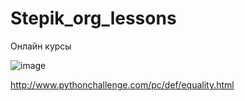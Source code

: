 # Stepik_org_lessons
Онлайн курсы 


![image](https://user-images.githubusercontent.com/93327801/141980876-e8a75dd7-73f1-404c-a79d-cc8603e8f5aa.png)


http://www.pythonchallenge.com/pc/def/equality.html
